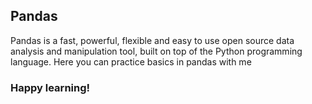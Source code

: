 ## Pandas
Pandas is a fast, powerful, flexible and easy to use open source data analysis and manipulation tool, built on top of the Python programming language.
Here you can practice basics in pandas with me
### Happy learning!

